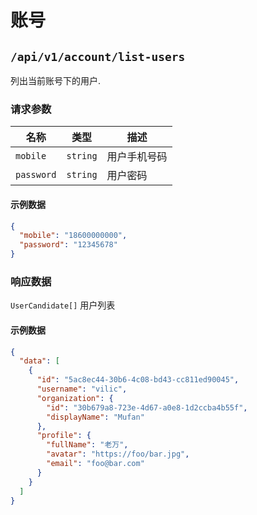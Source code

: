 # 账号

## `/api/v1/account/list-users`

列出当前账号下的用户.

### 请求参数

| 名称       | 类型     | 描述         |
| ---------- | -------- | ------------ |
| `mobile`   | `string` | 用户手机号码 |
| `password` | `string` | 用户密码     |

#### 示例数据

```json
{
  "mobile": "18600000000",
  "password": "12345678"
}
```

### 响应数据

`UserCandidate[]` 用户列表

#### 示例数据

```json
{
  "data": [
    {
      "id": "5ac8ec44-30b6-4c08-bd43-cc811ed90045",
      "username": "vilic",
      "organization": {
        "id": "30b679a8-723e-4d67-a0e8-1d2ccba4b55f",
        "displayName": "Mufan"
      },
      "profile": {
        "fullName": "老万",
        "avatar": "https://foo/bar.jpg",
        "email": "foo@bar.com"
      }
    }
  ]
}
```
